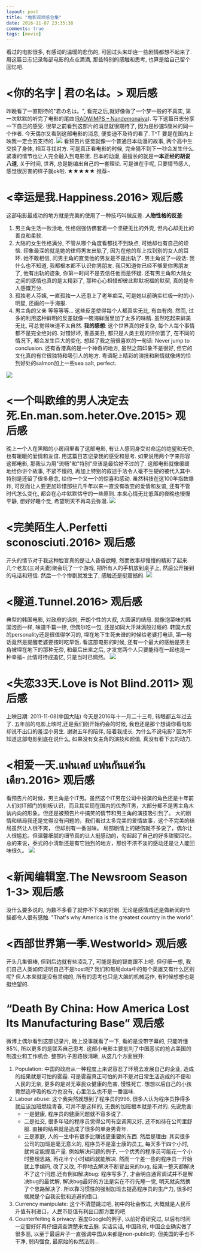 ```yaml
---
layout: post
title: "电影观后感合集"
date: 2016-11-07 23:35:38
comments: true
tags: [movie]
---
```


看过的电影很多, 有感动的温暖的悲伤的, 可回过头来却连一些剧情都想不起来了. 用这篇日志记录每部电影的点点滴滴, 那些特别的感触和思考, 也算是给自己留个回忆吧.
<!--more-->


# <你的名字 | 君の名は。> 观后感
昨晚看了一直期待的"君の名は。", 看完之后,就好像做了一个梦一般的不真实, 第一次默默的听完了电影的尾曲([RADWIMPS – Nandemonaiya](https://www.youtube.com/watch?v=VzBLUBczhXA)). 写下这篇日志分享一下自己的感受.
很早之前看到这部片的消息就很期待了, 因为是秒速5厘米的同一个作者. 今天偶尔又看到这部电影的消息, 便变迫不及待的看了.
T\^T 要是在国内上映我一定会去支持的.
<img style="max-height:300px" src="/images/blog/160924_yournameis/yournameis.jpg">
看预告片感觉就像一个普通日本动漫的故事, 两个高中生交换了身体, 相互寻找对方.
可是真正看电影的时候, 完全猜不到下一秒会发生什么. 紧凑的情节也让人完全融入到电影里.
日本的动漫, 最擅长的就是**一本正经的胡说八道**, 关于时间, 世界, 总是能编出自己的一套理论.
可是谁在乎呢, 只要情节感人, 感觉很厉害的样子就ok啦.
★★★★★ 推荐~



# <幸运是我.Happiness.2016> 观后感
这部电影最成功的地方就是完美的使用了一种技巧叫做反差.
**人物性格的反差**:
1) 男主角生活一败涂地, 性格倔强仿佛套着一个坚硬无比的外壳, 但内心却无比的善良和柔软.
2) 大陆的女生性格满分, 不管从哪个角度看都找不到缺点, 可她却也有自己的烦恼.
印象最深的就是她的律师男友出轨了, 因为在他的车上找到别的女人的耳环.
她不敢相信, 问男主角的直觉他的男友是不是出轨了. 男主角说了一段话: 我什么也不知道, 我都根本都不认识你男朋友.
我只知道你已经不够爱你男朋友了, 他有出轨的迹象, 你第一时间不是去信任他而是怀疑.
还有男主角和大陆女之间的感情也真的是太精彩了, 那种心心相惜却彼此默默祝福的默契, 真的是令人感慨万分.
3) 孤独老人芬姨, 一直孤独一人还患上了老年痴呆, 可是她以前确实红极一时的小明星, 还画的一手海报.
4) 男主角的父亲 等等等等...
这些反差使得每个人都真实无比, 有血有肉.
然而, 过多的利用这种鲜明的反差就像一碗海鲜面里加了太多的味精. 虽然吃起来鲜美无比, 可总觉得味道不太自然.
**我的感想**:
这个世界真的好复杂, 每个人每个事情都不是完全绝对的.
对错好坏, 善恶美丑, 都只是人类主观的评价罢了, 在不同的情况下, 都会发生巨大的变化.
想起了我之前很喜欢的一句话: Never jump to conclusion.
还有香港真的是一个神奇的地方, 虽然之前印象不是很好, 但它的文化真的有它很独特和吸引人的地方.
粤语配上精彩的演技和剧情就像烤的恰到好处的salmon加上一些sea salt, perfect.
<img style="max-height:300px" src="/images/blog/161101_happiness/happiness.png">



# <一个叫欧维的男人决定去死.En.man.som.heter.Ove.2015> 观后感
晚上一个人在黑暗的小房间里看了这部电影, 有让人感同身受对命运的绝望和无奈, 也有暖暖的爱情和友谊.      用这篇日志记录我的感受和思考.
如果说用两个字来形容这部电影, 那我认为用"流畅"和"特别"应该是最恰好不过的了. 这部电影就像缓缓地给你讲个故事, 不紧不慢的,  再加上特别的叙述手法令人毫不生硬的被代入其中.特别是还留了很多悬念, 给你一个又一个的惊喜和感动.
虽然科技在这100年指数爆炸, 可反而让人要更加珍惜那些几千年以来一直没有改变的爱情和友谊, 还有不管时代怎么变化, 都会在心中默默恪守的一些原则.
本来心情无比低落的夜晚也慢慢平静, 想好好睡个觉, 希望明天不再乌云弥漫.
<img style="max-height:300px" src="/images/blog/161107_ovn/movie.png">



# <完美陌生人.Perfetti sconosciuti.2016> 观后感
开头的情节对于我这种脸盲真的是让人昏昏欲睡, 然而故事却慢慢的精彩了起来.
几个老友(三对夫妻)聚会玩了一个游戏, 把所有人的手机放到桌子上, 然后公开接到的电话和短信.
然后一个个惨剧就发生了, 感触还是挺震撼的.
<img style="max-height:300px" src="/images/blog/161124_movies/perfect.jpg">


# <隧道.Tunnel.2016> 观后感
典型的韩国电影, 对政府的讽刺, 开朗个性的大叔, 大圆满的结局.
就像泡菜味的韩国泡面一样, 味道千篇一律, 但偶尔吃一包, 还是如同大汗淋漓般过瘾的.
韩国大叔的personality还是很值得学习的, 埋在地下生死未谱的时候给老婆打电话, 第一句话竟然是提醒老婆要按时吃早饭.
看这部电影的时候, 还有一个最大的感触是男主角被埋在地下的那种无奈, 和最后出来之后, 才发觉两个人只要能待在一起也是一种幸福~
此情可待成追忆, 只是当时已惘然。
<img style="max-height:300px" src="/images/blog/161124_movies/tunnel.png">



# <失恋33天.Love is Not Blind.2011> 观后感
上映日期: 2011-11-08(中国大陆)
今天是2016年十一月二十三号, 转眼都五年过去了.
五年前的电影上映时,还是我们刚开始约会的时候, 我也还是那个想请你看电影却说不出口的羞涩小男生.
谢谢五年的陪伴, 陪着我成长.
为什么不说电影? 因为不知道这部电影到底在说什么, 如果没有女主角的演技和颜值, 真没有看下去的动力.


# <相爱一天.แฟนเดย์ แฟนกันแค่วันเดียว.2016> 观后感
看预告片的时候，男主角是个IT男。虽然这个IT男在公司中扮演的角色还是十年前人们对IT部门的刻板认识，而且其实现在国内的优秀IT男，大部分都不是男主角木讷内向的形象。但还是被预告片中搞笑的情节和男主角的演技吸引到了。
大的剧情和结局我还是觉得没有问题的，我们看过太多完美的爱情故事，这个不完美的结局虽然让人很不爽， 但却别有一番滋味。
局部剧情上的硬伤就不多说了，偶尔让人很尴尬。但温馨细腻的细节真的让人挺感动的，勾起起了自己的好多甜蜜回忆。
总的来说，泰式的小清新还是有它独到的地方，那份不浓不淡的感动还是让人能回味很久。
<img style="max-height:300px" src="/images/blog/161124_movies/oneday.png">



# <新闻编辑室.The Newsroom Season 1-3> 观后感
没什么要多说的, 为数不多看了就停不下来的好剧.
无论是感情戏还是做新闻的节操都令人很有感触.
"That's why America is the greatest country in the world".


# <西部世界第一季.Westworld> 观后感
开头几集很棒, 但到后边就有些凌乱了, 可能是我的智商跟不上吧.
但仔细一想, 我们自己人类如何证明自己不是host呢?
我们和每局dota中的每个英雄又有什么区别呢?
但人本来就是没有灵魂的, 所有的思考也只是大脑的机械运作, 有时候想想也是挺绝望的.



# “Death By China: How America Lost Its Manufacturing Base” 观后感
微博上偶尔看到这部记录片, 晚上没事就看了一下, 看的是没带字幕的, 只能听懂85%, 所以更多的是联系自己思考.
这部小电影主要批判了中国恶劣的抢占美国的制造业和工作机会. 整部片子思路很清晰, 从这几个方面展开:
1. Population: 中国的政府从一种程度上来说容忍了环境去发展自己的企业, 造成的结果就是可怕的雾霾.
可是雾霾真正可怕的并不是对日常生活造成的不便和人民的无奈, 更多的是对无辜民众健康的危害, 慢性死亡.
想想以后自己的小孩竟然连呼吸的权力也没有, 心里怎么也不是一番滋味.
2. Labour abuse: 这个我突然就想到了程序员的996, 很多人认为程序员挣得多就应该加班燃烧青春, 可并不是这样的, 无畏的加班根本就是不对的.
先说危害:
    - 一是健康, 程序员的健康问题就不容多说了.
    - 二是社交, 很多年轻的程序员觉得公司有空调网又好, 还不如待在公司里舒服. 直接的结果就是造成了很多的单身男青年.
    - 三是家庭, 人的一生中有很多比赚钱更重要的东西.
然后是理由: 其实很多公司的加班是毫无意义的, 程序员不是富士康的员工, 每天多干四个小时, 就肯定能提高产量.
例如解决问题的例子, 一个优秀的程序员可能花一个小时整理思路, 再花半个小时编码就能解决. 然而一个差一些的程序员一开始就上手编码, 改了又改, 不停地去解决不断冒出来的bug, 结果一整天都解决不了这个问题.还有例如解决bug: 程序写多了, 才会明白通宵调试并不是解决bug的最优解, 解决bug最好的方法是实在不行先睡一觉, 明天就突然换了个思路解决了.
所以靠习惯性的强制加班去提高程序员的生产力, 很多时候就是个自我安慰和逃避的借口.
3. Currency manipulate: 这个不清楚跳过吧, 初中的社会教过, 大概就是人民币升值有利进口，人民币贬值有利出口那方面的吧.
4. Counterfeiting & privacy: 百度Google的例子, 以前好奇研究过, 以后有时间一定要好好再仔细调查清楚来龙去脉.
实话实话, 中国政府, 中国企业确实做了很多恶, 以至于最后片子一直强调中国从来都是non-public的. 但美国的手也不干净, 弱肉强食, 最原始的似然法则...


